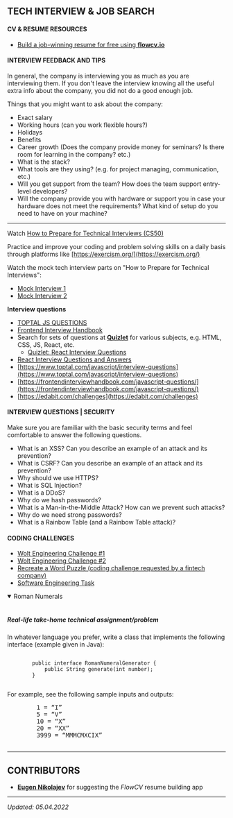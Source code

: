## TECH INTERVIEW & JOB SEARCH

#### CV & RESUME RESOURCES

- [Build a job-winning resume for free using **flowcv.io**](https://flowcv.io/)

#### INTERVIEW FEEDBACK AND TIPS 

In general, the company is interviewing you as much as you are interviewing them. If you don't leave the interview knowing all the useful extra info about the company, you did not do a good enough job.

Things that you might want to ask about the company:

- Exact salary
- Working hours (can you work flexible hours?)
- Holidays
- Benefits
- Career growth (Does the company provide money for seminars? Is there room for learning in the company? etc.) 
- What is the stack? 
- What tools are they using? (e.g. for project managing, communication, etc.)
- Will you get support from the team? How does the team support entry-level developers?
- Will the company provide you with hardware or support you in case your hardware does not meet the requirements? What kind of setup do you need to have on your machine?

---

Watch [How to Prepare for Technical Interviews (CS50)](https://www.youtube.com/watch?v=QDC1Ik-SeOI)

Practice and improve your coding and problem solving skills on a daily basis through platforms like [https://exercism.org/](https://exercism.org/)

Watch the mock tech interview parts on "How to Prepare for Technical Interviews":

- [Mock Interview 1](https://youtu.be/TzdajQHS7xA?t=4156)  
- [Mock Interview 2](https://youtu.be/TzdajQHS7xA?t=5682) 

**Interview questions**

- [TOPTAL JS QUESTIONS](https://www.toptal.com/javascript/interview-questions)
- [Frontend Interview Handbook](https://frontendinterviewhandbook.com/javascript-questions/)
- Search for sets of questions at [**Quizlet**](https://quizlet.com) for various subjects, e.g. HTML, CSS, JS, React, etc.
  - [Quizlet: React Interview Questions](https://quizlet.com/subject/react-interview/)
- [React Interview Questions and Answers](https://dev.to/javascriptacademy/react-interview-questions-answered-and-explained-1-1b95)
- [https://www.toptal.com/javascript/interview-questions](https://www.toptal.com/javascript/interview-questions)
- [https://frontendinterviewhandbook.com/javascript-questions/](https://frontendinterviewhandbook.com/javascript-questions/)
- [https://edabit.com/challenges](https://edabit.com/challenges)

#### INTERVIEW QUESTIONS | SECURITY

Make sure you are familiar with the basic security terms and feel comfortable to answer the following questions.

- What is an XSS? Can you describe an example of an attack and its prevention?
- What is CSRF? Can you describe an example of an attack and its prevention?
- Why should we use HTTPS?
- What is SQL Injection?
- What is a DDoS?
- Why do we hash passwords?
- What is a Man-in-the-Middle Attack? How can we prevent such attacks?
- Why do we need strong passwords?
- What is a Rainbow Table (and a Rainbow Table attack)?

#### CODING CHALLENGES

- [Wolt Engineering Challenge #1](https://github.com/woltapp/summer2020)
- [Wolt Engineering Challenge #2](https://github.com/woltapp/engineering-summer-intern-2022)
- [Recreate a Word Puzzle (coding challenge requested by a fintech company)](https://lovattspuzzles.com/online-puzzles-competitions/play-daily-word-search-puzzle-online/)
- [Software Engineering Task](https://ciklum-digital.github.io/internship/#/pages/finaltask)

<details open>
    <summary>Roman Numerals</summary>
    <br>
    <h5>Real-life take-home technical assignment/problem</h5>
    <p>In whatever language you prefer, write a class that implements the following interface (example given in Java):</p>
    <pre><code>
        public interface RomanNumeralGenerator {
            public String generate(int number); 
        }
    </code></pre>
    <p>For example, see the following sample inputs and outputs:</p>
    <pre>
        1 = “I” 
        5 = “V” 
        10 = “X” 
        20 = “XX” 
        3999 = “MMMCMXCIX”
    </pre>
</details>    

<div style="page-break-before:always"></div>

---

## CONTRIBUTORS

- [**Eugen Nikolajev**](https://github.com/zenicek) for suggesting the *FlowCV* resume building app

---
_Updated: 05.04.2022_
